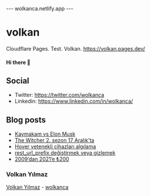 ---  wolkanca.netlify.app ---
# volkan
Cloudflare Pages. Test. Volkan. https://volkan.pages.dev/

#### Hi there 👋

## Social
- Twitter: https://twitter.com/wolkanca
- Linkedin: https://www.linkedin.com/in/wolkanca/


## Blog posts
<!-- BLOG-POST-LIST:START -->
- [Kaymakam vs Elon Musk](https://wolkanca.com.tr/kaymakam-vs-elon-musk/)
- [The Witcher 2. sezon 17 Aralık’ta](https://wolkanca.com.tr/the-witcher-2-sezon-17-aralikta/)
- [Hover yetenekli cihazları algılama](https://wolkanca.com.tr/hover-yetenekli-cihazlari-algilama/)
- [rest_url_prefix değiştirmek veya gizlemek](https://wolkanca.com.tr/rest_url_prefix-degistirmek-veya-gizlemek/)
- [2009’dan 2021’e ₺200](https://wolkanca.com.tr/2009dan-2021e-%e2%82%ba200/)
<!-- BLOG-POST-LIST:END -->


### Volkan Yılmaz

[Volkan Yılmaz](https://volkanyilmaz.com.tr/) - [wolkanca](https://wolkanca.com.tr/)

